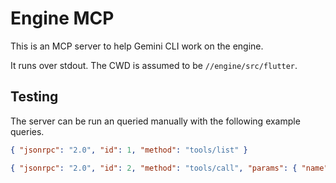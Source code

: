 # Engine MCP

This is an MCP server to help Gemini CLI work on the engine.

It runs over stdout.  The CWD is assumed to be `//engine/src/flutter`.

## Testing

The server can be run an queried manually with the following example queries.

```json
{ "jsonrpc": "2.0", "id": 1, "method": "tools/list" }
```

```json
{ "jsonrpc": "2.0", "id": 2, "method": "tools/call", "params": { "name": "build", "arguments": { "config": "host_profile_arm64", "target": "//flutter/tools/licenses_cpp"} } }
```
